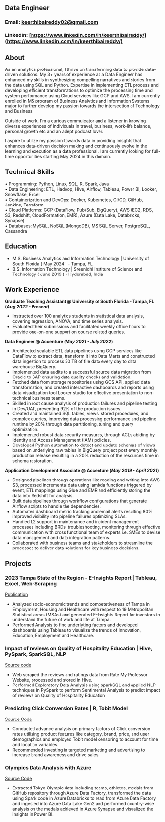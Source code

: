 ## Data Engineer
### Email: keerthibaireddy02@gmail.com
### LinkedIn: [https://www.linkedin.com/in/keerthibaireddy/](https://www.linkedin.com/in/keerthibaireddy/)

## About
As an analytics professional, I thrive on transforming data to provide data-driven solutions. My 3+ years of experience as a Data Engineer has enhanced my skills in synthesizing compelling narratives and stories from the data using SQL and Python. Expertise in implementing ETL process and developing efficient transformations to optimize the processing time and system performance using Cloud services like GCP and AWS.  I am currently enrolled in MS program of Business Analytics and Information Systems major to further develop my passion towards the intersection of Technology and Business. 

Outside of work, I'm a curious commuicator and a listener in knowing diverse experiences of individuals in travel, business, work-life balance, personal growth etc and an adept podcast lover.

I aspire to utilize my passion towards data in providing inisghts that enhances data-driven decision making and continuously evolve in the learning and execution as a data professional. I am currently looking for full-time opportunities starting May 2024 in this domain.

## Technical Skills
• Programming: Python, Linux, SQL, R, Spark, Java <br>
• Data Engineering: ETL, Hadoop, Hive, Airflow, Tableau, Power BI, Looker, Snowflake, Excel <br>
• Containerization and DevOps: Docker, Kubernetes, CI/CD, GitHub, Jenkins, Terraform <br>
• Cloud Platforms: GCP (DataFlow, Pub/Sub, BigQuery), AWS (EC2, RDS, S3, Redshift, CloudFormation, EMR), Azure (Data Lake, Databricks, Synapse)<br>
• Databases: MySQL, NoSQL (MongoDB), MS SQL Server, PostgreSQL, Cassandra 

## Education							       		
- M.S. Business Analytics and Information Technology	| University of South Florida ( May 2024 ) - Tampa, FL	 			        		
- B.S. Information Technology | Sreenidhi Institure of Science and Technology ( June 2019 ) - Hyderabad, India

## Work Experience
**Graduate Teaching Assistant @ University of South Florida - Tampa, FL (_Aug 2022 - Present_)**
-	Instructed over 100 analytics students in statistical data analysis, covering regression, ANOVA, and time series analysis.
-	Evaluated their submissions and facilitated weekly office hours to provide one-on-one support on course related queries.

**Data Engineer @ Accenture (_May 2021 - July 2022_)**
-	Architected scalable ETL data pipelines using GCP services like DataFlow to extract data, transform it into Data Marts and constructed data ingestion to process 50 TB of file data every day to data warehouse BigQuery.
-	Implemented data audits to a successful source data migration from Oracle to SAP ensuring data quality checks and validation.<br>
-	Fetched data from storage repositories using GCS API, applied data transformation, and created interactive dashboards and reports using data visualization tool Looker studio for effective presentation to non-technical business teams.
-	Skilled in root cause analysis of production failures and pipeline testing in Dev/UAT, preventing 92% of the production issues.
-	Created and maintained SQL tables, views, stored procedures, and complex queries, improving data processing performance  and pipeline runtime by 20% through data partitioning, tuning and query optimization.
-	Implemented robust data security measures, through ACLs abiding by Identity and Access Management (IAM) policies.
-	Developed Python automation to detect and update schemas of views based on underlying raw tables in BigQuery project post every monthly production release resulting in a 20% reduction of the resources time in schema restoration.

**Application Development Associate @ Accenture (_May 2019 - April 2021_)**
-	Designed pipelines through operations like reading and writing into AWS S3, processed incremental data using lambda functions triggered by event, ETL mappings using Glue and EMR and efficiently storing the data into Redshift for analysis.
-	Built data pipelines through workflow configurations that generate Airflow scripts to handle the dependencies.
-	Automated dashboard metric tracking and email alerts resulting 80% improved visibility into pipeline failures optimizing SLAs.
-	Handled L2 support in maintenance and incident management processes including BRDs, troubleshooting, monitoring through effective communication with cross functional team of experts i.e. SMEs to devise data management and data integration patterns.
-	Collaborated with business teams and stakeholders to streamline the processes to deliver data solutions for key business decisions.

## Projects
### 2023 Tampa State of the Region - E-Insights Report | Tableau, Excel, Web-Scraping 
[Publication](https://www.usf.edu/business/documents/state-of-the-region/e-insights-report-2023.pdf)

-	Analyzed socio-economic trends and competetiveness of Tampa in Employment, Housing and Healthcare with respect to 19 Metropolitan Statistical areas (MSAs) and generated E-Insights Report for investors to understand the future of work and life at Tampa.
-	Performed Analysis to find underlyting factors and developed dashboards using Tableau to visualize the trends of Innovation, Education, Employment and Healthcare.

### Impact of reviews on Quality of Hospitality Education | Hive, PySpark, SparkSQL, NLP
[Source code](https://github.com/Keerthibaireddy/Impact-of-reviews-on-Hospitality-Education)

-	Web scraped the reviews and ratings data from Rate My Professor Website, processed and stored in Hive.
-	Performed Exploratory Data Analysis using sparkSQL and applied NLP techniques in PySpark to perform Sentimental Analysis to predict impact of reviews on Quality of Hospitality Education

### Predicting Click Conversion Rates | R, Tobit Model
[Source Code](https://github.com/Keerthibaireddy/Click-Conversion-Rate-Prediction)

-	Conducted advance analysis on primary factors of Click conversion rates utilizing product features like category, brand, price, and user demographics and employed Tobit model censoring to account for time and location variables.
-	Recommended investing in targeted marketing and advertising to increase brand awareness and drive sales.

### Olympics Data Analysis with Azure
[Source Code](https://github.com/Keerthibaireddy/tokyo-olympics-data)

-	Extracted Tokyo Olympic data including teams, athletes, medals from GitHub repository through Azure Data Factory, transformed the data using Spark code in Azure Databricks to read from Azure Data Factory and ingested into Azure Data Lake Gen2 and performed country-wise analysis on the medals achieved in Azure Synapse and visualized the insights in Power BI.

